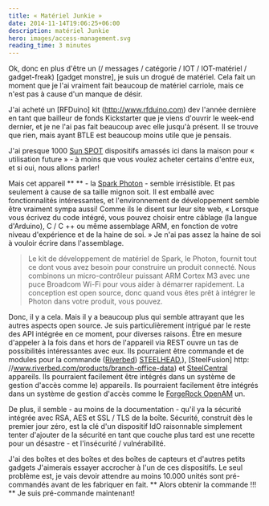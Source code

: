 ```yaml
---
title: « Matériel Junkie »
date: 2014-11-14T19:06:25+06:00
description: matériel Junkie
hero: images/access-management.svg
reading_time: 3 minutes
---
```


Ok, donc en plus d'être un (/ messages / catégorie / IOT / IOT-matériel / gadget-freak) [gadget monstre], je suis un drogué de matériel. Cela fait un moment que je l'ai vraiment fait beaucoup de matériel carriole, mais ce n'est pas à cause d'un manque de désir.

J'ai acheté un [RFDuino] kit (http://www.rfduino.com) dev l'année dernière en tant que bailleur de fonds Kickstarter que je viens d'ouvrir le week-end dernier, et je ne l'ai pas fait beaucoup avec elle jusqu'à présent. Il se trouve que rien, mais ayant BTLE est beaucoup moins utile que je pensais.

J'ai presque 1000 [Sun SPOT](http://www.sunspotworld.com) dispositifs amassés ici dans la maison pour « utilisation future » - à moins que vous voulez acheter certains d'entre eux, et si oui, nous allons parler!

Mais cet appareil ** ** - la [Spark Photon](https://www.spark.io) - semble irrésistible. Et pas seulement à cause de sa taille mignon soit. Il est emballé avec fonctionnalités intéressantes, et l'environnement de développement semble être vraiment sympa aussi! Comme ils le disent sur leur site web, « Lorsque vous écrivez du code intégré, vous pouvez choisir entre câblage (la langue d'Arduino), C / C ++ ou même assemblage ARM, en fonction de votre niveau d'expérience et de la haine de soi. » Je n'ai pas assez la haine de soi à vouloir écrire dans l'assemblage.

> Le kit de développement de matériel de Spark, le Photon, fournit tout ce dont vous avez besoin pour construire un produit connecté. Nous combinons un micro-contrôleur puissant ARM Cortex M3 avec une puce Broadcom Wi-Fi pour vous aider à démarrer rapidement. La conception est open source, donc quand vous êtes prêt à intégrer le Photon dans votre produit, vous pouvez.

Donc, il y a cela. Mais il y a beaucoup plus qui semble attrayant que les autres aspects open source. Je suis particulièrement intrigué par le reste des API intégrée en ce moment, pour diverses raisons. Être en mesure d'appeler à la fois dans et hors de l'appareil via REST ouvre un tas de possibilités intéressantes avec eux. Ils pourraient être commande et de modules pour la commande ([Riverbed](http://www.riverbed.com)) [STEELHEAD](http://www.riverbed.com/products/wan-optimization),), [SteelFusion] http: //www.riverbed.com/products/branch-office-data) et [SteelCentral](http://www.riverbed.com/products/branch-office-data) appareils. Ils pourraient facilement être intégrés dans un système de gestion d'accès comme le) appareils. Ils pourraient facilement être intégrés dans un système de gestion d'accès comme le [ForgeRock OpenAM](http://www.riverbed.com/products/performance-management-control) un.

De plus, il semble - au moins de la documentation - qu'il ya la sécurité intégrée avec RSA, AES et SSL / TLS de la boîte. Sécurité, construit dès le premier jour zéro, est la clé d'un dispositif IdO raisonnable simplement tenter d'ajouter de la sécurité en tant que couche plus tard est une recette pour un désastre - et l'insécurité / vulnérabilité.

J'ai des boîtes et des boîtes et des boîtes de capteurs et d'autres petits gadgets J'aimerais essayer accrocher à l'un de ces dispositifs. Le seul problème est, je vais devoir attendre au moins 10.000 unités sont pré-commandés avant de les fabriquer en fait. ** Alors obtenir la commande !!! ** Je suis pré-commande maintenant!
